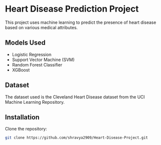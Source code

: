 # Heart Disease Prediction Project

This project uses machine learning to predict the presence of heart disease based on various medical attributes.

## Models Used
- Logistic Regression
- Support Vector Machine (SVM)
- Random Forest Classifier
- XGBoost

## Dataset
The dataset used is the Cleveland Heart Disease dataset from the UCI Machine Learning Repository.

## Installation
 Clone the repository:
   ```bash
   git clone https://github.com/shravya2909/Heart-Disease-Project.git
